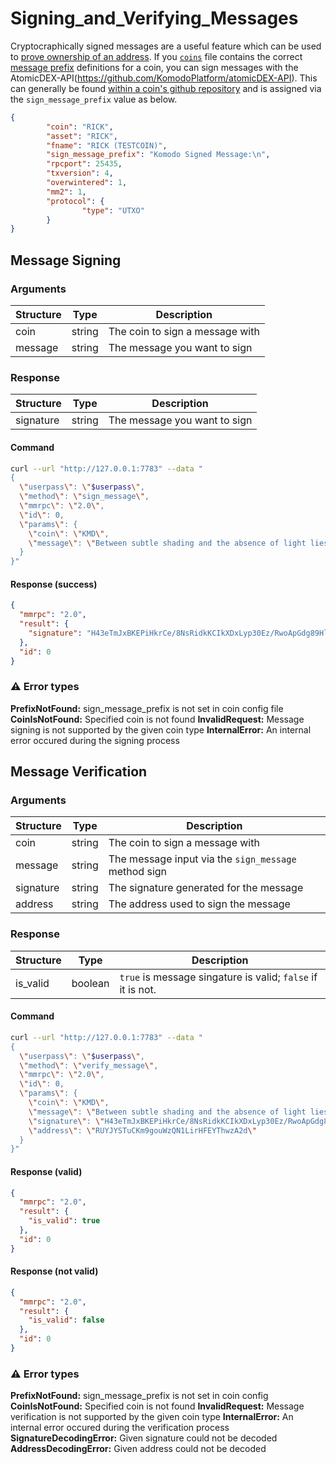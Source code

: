 # Signing\_and\_Verifying\_Messages

Cryptocraphically signed messages are a useful feature which can be used to [prove ownership of an address](https://www.coindesk.com/policy/2020/05/25/craig-wright-called-fraud-in-message-signed-with-bitcoin-addresses-he-claims-to-own/).
If you [`coins`](https://github.com/KomodoPlatform/coins) file contains the correct [message prefix](https://bitcoin.stackexchange.com/questions/3337/what-are-the-safety-guidelines-for-using-the-sign-message-feature/3339#3339) definitions for a coin, you can sign messages with the AtomicDEX-API(https://github.com/KomodoPlatform/atomicDEX-API). This can generally be found [within a coin's github repository](https://github.com/KomodoPlatform/komodo/blob/master/src/main.cpp#L146) and is assigned via the `sign_message_prefix` value as below.

```json
{
        "coin": "RICK",
        "asset": "RICK",
        "fname": "RICK (TESTCOIN)",
        "sign_message_prefix": "Komodo Signed Message:\n",
        "rpcport": 25435,
        "txversion": 4,
        "overwintered": 1,
        "mm2": 1,
        "protocol": {
                "type": "UTXO"
        }
}
```

## Message Signing


### Arguments

| Structure     | Type             | Description                                                                                                           |
| ------------- | ---------------- | --------------------------------------------------------------------------------------------------------------------- |
| coin          | string           | The coin to sign a message with                                                                                       |
| message       | string           | The message you want to sign                                                                                          |


### Response

| Structure       | Type                       | Description                                                                                     |
| --------------- | -------------------------- | ----------------------------------------------------------------------------------------------- |
| signature       | string                     | The message you want to sign                                                                    |


#### Command

```bash
curl --url "http://127.0.0.1:7783" --data "
{
  \"userpass\": \"$userpass\",
  \"method\": \"sign_message\",
  \"mmrpc\": \"2.0\",
  \"id\": 0,
  \"params\": {
    \"coin\": \"KMD\",
    \"message\": \"Between subtle shading and the absence of light lies the nuance illusion\"
  }
}"
```

#### Response (success)

```json
{
  "mmrpc": "2.0",
  "result": {
    "signature": "H43eTmJxBKEPiHkrCe/8NsRidkKCIkXDxLyp30Ez/RwoApGdg89Hlvj9mTMSPGp8om5297zvdL8EVx3IdIe2swY="
  },
  "id": 0
}
```

### :warning: Error types

**PrefixNotFound:** sign_message_prefix is not set in coin config file
**CoinIsNotFound:** Specified coin is not found
**InvalidRequest:** Message signing is not supported by the given coin type
**InternalError:** An internal error occured during the signing process


## Message Verification

### Arguments

| Structure     | Type             | Description                                                                                                           |
| ------------- | ---------------- | --------------------------------------------------------------------------------------------------------------------- |
| coin          | string           | The coin to sign a message with                                                                                       |
| message       | string           | The message input via the `sign_message` method sign                                                                  |
| signature     | string           | The signature generated for the message                                                                               |
| address       | string           | The address used to sign the message                                                                                  |


### Response

| Structure       | Type                       | Description                                                                                     |
| --------------- | -------------------------- | ----------------------------------------------------------------------------------------------- |
| is_valid        | boolean                    | `true` is message singature is valid; `false` if it is not.                                     |


#### Command

```bash
curl --url "http://127.0.0.1:7783" --data "
{
  \"userpass\": \"$userpass\",
  \"method\": \"verify_message\",
  \"mmrpc\": \"2.0\",
  \"id\": 0,
  \"params\": {
    \"coin\": \"KMD\",
    \"message\": \"Between subtle shading and the absence of light lies the nuance illusion\",
    \"signature\": \"H43eTmJxBKEPiHkrCe/8NsRidkKCIkXDxLyp30Ez/RwoApGdg89Hlvj9mTMSPGp8om5297zvdL8EVx3IdIe2swY=\",
    \"address\": \"RUYJYSTuCKm9gouWzQN1LirHFEYThwzA2d\"
  }
}"
```

#### Response (valid)

```json
{
  "mmrpc": "2.0",
  "result": {
    "is_valid": true
  },
  "id": 0
}
```

#### Response (not valid)

```json
{
  "mmrpc": "2.0",
  "result": {
    "is_valid": false
  },
  "id": 0
}
```


### :warning: Error types

**PrefixNotFound:** sign_message_prefix is not set in coin config
**CoinIsNotFound:** Specified coin is not found
**InvalidRequest:** Message verification is not supported by the given coin type
**InternalError:** An internal error occured during the verification process
**SignatureDecodingError:** Given signature could not be decoded
**AddressDecodingError:** Given address could not be decoded

